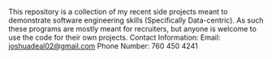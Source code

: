 This repository is a collection of my recent side projects meant to demonstrate software engineering skills (Specifically Data-centric).
As such these programs are mostly meant for recruiters, but anyone is welcome to use the code for their own projects.
Contact Information:
Email: joshuadeal02@gmail.com
Phone Number: 760 450 4241
